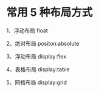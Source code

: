# 常用 5 种布局方式

1、浮动布局 float

2、绝对布局 positon:absolute

3、浮动布局 display:flex

4、表格布局 display:table

5、网格布局 display:grid
